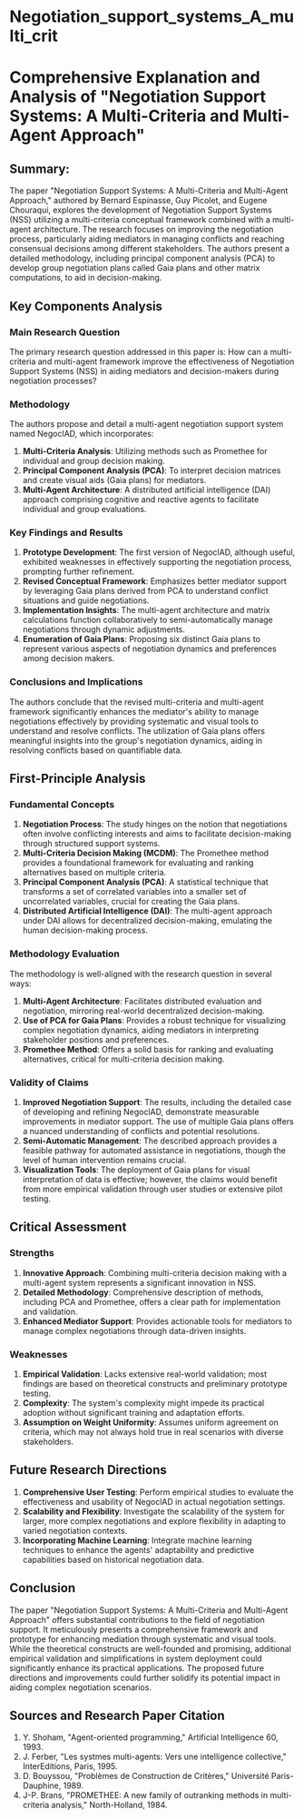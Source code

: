 # Negotiation_support_systems_A_multi_crit

# Comprehensive Explanation and Analysis of "Negotiation Support Systems: A Multi-Criteria and Multi-Agent Approach"

## Summary:
The paper "Negotiation Support Systems: A Multi-Criteria and Multi-Agent Approach," authored by Bernard Espinasse, Guy Picolet, and Eugene Chouraqui, explores the development of Negotiation Support Systems (NSS) utilizing a multi-criteria conceptual framework combined with a multi-agent architecture. The research focuses on improving the negotiation process, particularly aiding mediators in managing conflicts and reaching consensual decisions among different stakeholders. The authors present a detailed methodology, including principal component analysis (PCA) to develop group negotiation plans called Gaia plans and other matrix computations, to aid in decision-making.

## Key Components Analysis

### Main Research Question
The primary research question addressed in this paper is: How can a multi-criteria and multi-agent framework improve the effectiveness of Negotiation Support Systems (NSS) in aiding mediators and decision-makers during negotiation processes?

### Methodology
The authors propose and detail a multi-agent negotiation support system named NegoclAD, which incorporates:
1. **Multi-Criteria Analysis**: Utilizing methods such as Promethee for individual and group decision making.
2. **Principal Component Analysis (PCA)**: To interpret decision matrices and create visual aids (Gaia plans) for mediators.
3. **Multi-Agent Architecture**: A distributed artificial intelligence (DAI) approach comprising cognitive and reactive agents to facilitate individual and group evaluations.

### Key Findings and Results
1. **Prototype Development**: The first version of NegoclAD, although useful, exhibited weaknesses in effectively supporting the negotiation process, prompting further refinement.
2. **Revised Conceptual Framework**: Emphasizes better mediator support by leveraging Gaia plans derived from PCA to understand conflict situations and guide negotiations.
3. **Implementation Insights**: The multi-agent architecture and matrix calculations function collaboratively to semi-automatically manage negotiations through dynamic adjustments.
4. **Enumeration of Gaia Plans**: Proposing six distinct Gaia plans to represent various aspects of negotiation dynamics and preferences among decision makers.

### Conclusions and Implications
The authors conclude that the revised multi-criteria and multi-agent framework significantly enhances the mediator's ability to manage negotiations effectively by providing systematic and visual tools to understand and resolve conflicts. The utilization of Gaia plans offers meaningful insights into the group's negotiation dynamics, aiding in resolving conflicts based on quantifiable data.

## First-Principle Analysis

### Fundamental Concepts

1. **Negotiation Process**: The study hinges on the notion that negotiations often involve conflicting interests and aims to facilitate decision-making through structured support systems.
2. **Multi-Criteria Decision Making (MCDM)**: The Promethee method provides a foundational framework for evaluating and ranking alternatives based on multiple criteria.
3. **Principal Component Analysis (PCA)**: A statistical technique that transforms a set of correlated variables into a smaller set of uncorrelated variables, crucial for creating the Gaia plans.
4. **Distributed Artificial Intelligence (DAI)**: The multi-agent approach under DAI allows for decentralized decision-making, emulating the human decision-making process.

### Methodology Evaluation

The methodology is well-aligned with the research question in several ways:
1. **Multi-Agent Architecture**: Facilitates distributed evaluation and negotiation, mirroring real-world decentralized decision-making.
2. **Use of PCA for Gaia Plans**: Provides a robust technique for visualizing complex negotiation dynamics, aiding mediators in interpreting stakeholder positions and preferences.
3. **Promethee Method**: Offers a solid basis for ranking and evaluating alternatives, critical for multi-criteria decision making.

### Validity of Claims

1. **Improved Negotiation Support**: The results, including the detailed case of developing and refining NegoclAD, demonstrate measurable improvements in mediator support. The use of multiple Gaia plans offers a nuanced understanding of conflicts and potential resolutions.
2. **Semi-Automatic Management**: The described approach provides a feasible pathway for automated assistance in negotiations, though the level of human intervention remains crucial.
3. **Visualization Tools**: The deployment of Gaia plans for visual interpretation of data is effective; however, the claims would benefit from more empirical validation through user studies or extensive pilot testing.

## Critical Assessment

### Strengths
1. **Innovative Approach**: Combining multi-criteria decision making with a multi-agent system represents a significant innovation in NSS.
2. **Detailed Methodology**: Comprehensive description of methods, including PCA and Promethee, offers a clear path for implementation and validation.
3. **Enhanced Mediator Support**: Provides actionable tools for mediators to manage complex negotiations through data-driven insights.

### Weaknesses

1. **Empirical Validation**: Lacks extensive real-world validation; most findings are based on theoretical constructs and preliminary prototype testing.
2. **Complexity**: The system's complexity might impede its practical adoption without significant training and adaptation efforts.
3. **Assumption on Weight Uniformity**: Assumes uniform agreement on criteria, which may not always hold true in real scenarios with diverse stakeholders.

## Future Research Directions

1. **Comprehensive User Testing**: Perform empirical studies to evaluate the effectiveness and usability of NegoclAD in actual negotiation settings.
2. **Scalability and Flexibility**: Investigate the scalability of the system for larger, more complex negotiations and explore flexibility in adapting to varied negotiation contexts.
3. **Incorporating Machine Learning**: Integrate machine learning techniques to enhance the agents' adaptability and predictive capabilities based on historical negotiation data.

## Conclusion
The paper "Negotiation Support Systems: A Multi-Criteria and Multi-Agent Approach" offers substantial contributions to the field of negotiation support. It meticulously presents a comprehensive framework and prototype for enhancing mediation through systematic and visual tools. While the theoretical constructs are well-founded and promising, additional empirical validation and simplifications in system deployment could significantly enhance its practical applications. The proposed future directions and improvements could further solidify its potential impact in aiding complex negotiation scenarios.

## Sources and Research Paper Citation
1. Y. Shoham, "Agent-oriented programming," Artificial Intelligence 60, 1993.
2. J. Ferber, "Les systmes multi-agents: Vers une intelligence collective," InterEditions, Paris, 1995.
3. D. Bouyssou, "Problèmes de Construction de Critères," Université Paris-Dauphine, 1989.
4. J-P. Brans, "PROMETHEE: A new family of outranking methods in multi-criteria analysis," North-Holland, 1984.